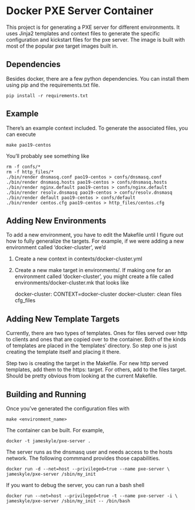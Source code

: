 Docker PXE Server Container
===========================

This project is for generating a PXE server for different environments. It uses 
Jinja2 templates and context files to generate the specific configuration and 
kickstart files for the pxe server. The image is built with most of the popular
pxe target images built in.

Dependencies
------------

Besides docker, there are a few python dependencies. You can install them using 
pip and the requirements.txt file.

    pip install -r requirements.txt

Example
-------

There’s an example context included. To generate the associated files, you can 
execute 

    make pao19-centos

You’ll probably see something like

    rm -f confs/*
    rm -f http_files/*
    ./bin/render dnsmasq.conf pao19-centos > confs/dnsmasq.conf
    ./bin/render dnsmasq.hosts pao19-centos > confs/dnsmasq.hosts
    ./bin/render nginx.default pao19-centos > confs/nginx.default
    ./bin/render resolv.dnsmasq pao19-centos > confs/resolv.dnsmasq
    ./bin/render default pao19-centos > confs/default
    ./bin/render centos.cfg pao19-centos > http_files/centos.cfg


Adding New Environments
-----------------------

To add a new environment, you have to edit the Makefile until I figure out how 
to fully generalize the targets. For example, if we were adding a new 
environment called ‘docker-cluster’, we’d 

1. Create a new context in contexts/docker-cluster.yml
2. Create a new make target in environments/. If making one for an environment 
   called ‘docker-cluster’, you might create a file called 
   environments/docker-cluster.mk that looks like

    docker-cluster: CONTEXT=docker-cluster
    docker-cluster: clean files cfg_files


Adding New Template Targets
---------------------------

Currently, there are two types of templates. Ones for files served over 
http to clients and ones that are copied over to the container. Both of the 
kinds of templates are placed in the ‘templates’ directory. So step one is just 
creating the template itself and placing it there.

Step two is creating the target in the Makefile. For new http served templates,
add them to the https: target. For others, add to the files target. Should be 
pretty obvious from looking at the current Makefile.

Building and Running
--------------------

Once you’ve generated the configuration files with 

    make <environment_name>

The container can be built. For example,

    docker -t jameskyle/pxe-server .

The server runs as the dnsmasq user and needs access to the hosts network. The 
following commmand provides those capabilities.

    docker run -d --net=host --privileged=true --name pxe-server \
    jameskyle/pxe-server /sbin/my_init

If you want to debug the server, you can run a bash shell

    docker run --net=host --privileged=true -t --name pxe-server -i \
    jameskyle/pxe-server /sbin/my_init -- /bin/bash
